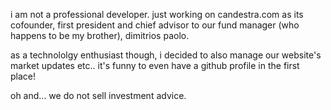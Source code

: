 i am not a professional developer. just working on candestra.com as its cofounder, first president and chief advisor to our fund manager (who happens to be my brother), dimitrios paolo. 

as a technololgy enthusiast though, i decided to also manage our website's market updates etc.. it's funny to even have a github profile in the first place!

oh and... we do not sell investment advice. 

